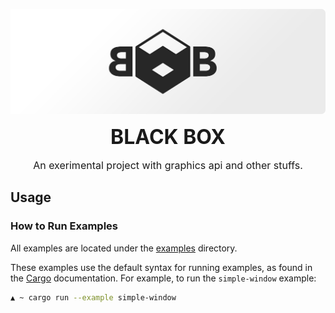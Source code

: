 ![](res/black-block-banner.png)

<p align=center style="font-size:2rem;font-weight:bold;margin:0;">BLACK BOX</p>
<p align=center style="font-size:1rem;">An exerimental project with graphics api and other stuffs.</p>

## Usage

### How to Run Examples

All examples are located under the [examples](examples) directory.

These examples use the default syntax for running examples, as found in the [Cargo](https://doc.rust-lang.org/cargo/reference/manifest.html#examples) documentation. For example, to run the `simple-window` example:

```bash
▲ ~ cargo run --example simple-window
```